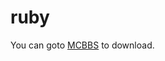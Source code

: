 # ruby
You can goto <a href="https://www.mcbbs.net/thread-949124-1-1.html" target="_blank">MCBBS</a> to download.
